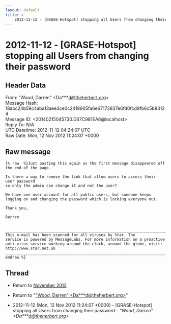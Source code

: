 ```yaml
---
layout: default
title: >
    2012-11-12 - [GRASE-Hotspot] stopping all Users from changing their password
---
```


# 2012-11-12 - [GRASE-Hotspot] stopping all Users from changing their password

## Header Data

From: "Wood, Darren" \<Da***d@theherbert.org\><br>
Message Hash: 18abc24b59c4aba13aee3ce0c2419905fa6e67173837e6fd0fcd9fb6c5b83124<br>
Message ID: \<20140215045730.D67C981EA8@localhost\><br>
Reply To: _N/A_<br>
UTC Datetime: 2012-11-12 04:24:07 UTC<br>
Raw Date: Mon, 12 Nov 2012 11:24:07 +0000<br>

## Raw message

```
{% raw  %}Just posting this again as the first message disappeared off the end of the page.

Is there a way to remove the link that allow users to access their user password
so only the admin can change it and not the user?

We have one user account for all public users, but someone keeps logging on and changing the password which is locking everyone out.

Thank you,

Darren


________________________________________________________________________
This e-mail has been scanned for all viruses by Star. The
service is powered by MessageLabs. For more information on a proactive
anti-virus service working around the clock, around the globe, visit:
http://www.star.net.uk
________________________________________________________________________{% endraw %}
```

## Thread

+ Return to [November 2012](/archive/2012/11)

+ Return to "["Wood, Darren" <Da***d<span>@</span>theherbert.org>](/authors/da___d_at_theherbert_org)"

+ 2012-11-12 (Mon, 12 Nov 2012 11:24:07 +0000) - [GRASE-Hotspot] stopping all Users from changing their password - _"Wood, Darren" \<Da***d@theherbert.org\>_

